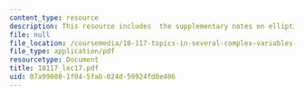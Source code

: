 ```yaml
---
content_type: resource
description: This resource includes  the supplementary notes on elliptic operators.
file: null
file_location: /coursemedia/18-117-topics-in-several-complex-variables-spring-2005/07a990801f045fab024d59924fd0e406_18117_lec17.pdf
file_type: application/pdf
resourcetype: Document
title: 18117_lec17.pdf
uid: 07a99080-1f04-5fab-024d-59924fd0e406
---
```

